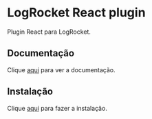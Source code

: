 # LogRocket React plugin

Plugin React para LogRocket.

## Documentação

Clique [aqui](https://github.com/LogRocket/logrocket-react) para ver a documentação.

## Instalação

Clique [aqui](https://www.npmjs.com/package/logrocket-react) para fazer a instalação.